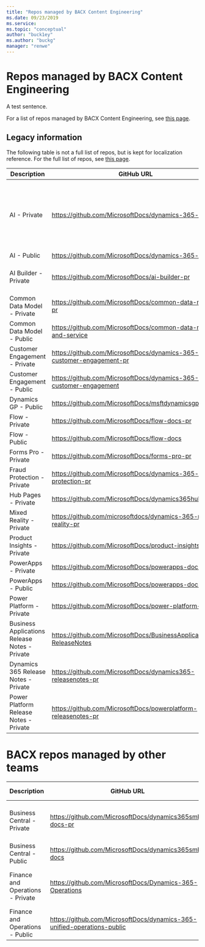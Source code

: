 ```yaml
---
title: "Repos managed by BACX Content Engineering"
ms.date: 09/23/2019
ms.service: 
ms.topic: "conceptual"
author: "buck1ey"
ms.author: "buckg"
manager: "renwe"
---
```


# Repos managed by BACX Content Engineering

A test sentence.

For a list of repos managed by BACX Content Engineering, see [this page](http://bacx0-web/repos/?type=repos-formatted).

## Legacy information

The following table is not a full list of repos, but is kept for localization reference. For the full list of repos, see [this page](http://bacx0-web/repos/?type=repos-formatted).

| Description | GitHub URL | Content URL | Loc info |
|-------------|------------|-------------|----------|
| AI - Private                                       | https://github.com/MicrosoftDocs/dynamics-365-ai-pr                  | https://docs.microsoft.com/dynamics365/ai |Loc'd by BAG IE team (all folders except Market Insights are in localization) |
| AI - Public                                       | https://github.com/MicrosoftDocs/dynamics-365-ai                  | https://docs.microsoft.com/dynamics365/ai |   |
| AI Builder - Private | https://github.com/MicrosoftDocs/ai-builder-pr | https://review.docs.microsoft.com/ai-builder | Loc by BAG IE - 5 languages only |
| Common Data Model - Private                        | https://github.com/MicrosoftDocs/common-data-model-pr                | https://docs.microsoft.com/common-data-model | English only |
| Common Data Model - Public                         | https://github.com/MicrosoftDocs/common-data-model-and-service       | https://docs.microsoft.com/common-data-model |   |
| Customer Engagement - Private                      | https://github.com/MicrosoftDocs/dynamics-365-customer-engagement-pr | https://docs.microsoft.com/dynamics365/customer-engagement | Loc by BAG IE CE |
| Customer Engagement - Public                       | https://github.com/MicrosoftDocs/dynamics-365-customer-engagement    | https://docs.microsoft.com/dynamics365/customer-engagement | Feedback English only |
| Dynamics GP - Public                             | https://github.com/MicrosoftDocs/msftdynamicsgpdocs    | https://docs.microsoft.com/en-us/dynamics-gp | English only |
| Flow - Private                                     | https://github.com/MicrosoftDocs/flow-docs-pr                        | https://docs.microsoft.com/flow | Loc by APEX |
| Flow - Public                                      | https://github.com/MicrosoftDocs/flow-docs                           | https://docs.microsoft.com/flow | Loc by APEX |
| Forms Pro - Private                                | https://github.com/MicrosoftDocs/forms-pro-pr                        | https://docs.microsoft.com/en-us/forms-pro | Loc by BAG IE |
| Fraud Protection - Private                         | https://github.com/MicrosoftDocs/dynamics-365-fraud-protection-pr    | https://docs.microsoft.com/en-us/dynamics365/fraud-protection | Not yet Loc'ed |
| Hub Pages - Private                                | https://github.com/MicrosoftDocs/dynamics365hubpages                 | https://docs.microsoft.com/dynamics365 | Loc by BAG IE F&O |
| Mixed Reality - Private                            | https://github.com/microsoftdocs/dynamics-365-mixed-reality-pr       | https://docs.microsoft.com/dynamics365/mixed-reality | Loc by BAG IE F&O |
| Product Insights - Private                         | https://github.com/MicrosoftDocs/product-insights-pr                      | https://docs.microsoft.com/en-us/dynamics365/product360 | Loc by BAG IE |
| PowerApps - Private                                | https://github.com/MicrosoftDocs/powerapps-docs-pr                   | https://docs.microsoft.com/powerapps | Shared Loc with APEX |
| PowerApps - Public                                 | https://github.com/MicrosoftDocs/powerapps-docs                      | https://docs.microsoft.com/powerapps | Shared Loc with APEX |
| Power Platform - Private                           | https://github.com/MicrosoftDocs/power-platform-pr                   | https://docs.microsoft.com/power-platform | Loc by BAG IE - Nov 1st |
| Business Applications Release Notes - Private                            | https://github.com/MicrosoftDocs/BusinessApplication-ReleaseNotes    | https://docs.microsoft.com/business-applications-release-notes | Loc by BAG IE CE |
| Dynamics 365 Release Notes - Private                            | https://github.com/MicrosoftDocs/dynamics365-releasenotes-pr    | https://review.docs.microsoft.com/en-us/dynamics365-release-notes/?branch=master | Loc by BAG IE CE |
| Power Platform Release Notes - Private                            | https://github.com/MicrosoftDocs/powerplatform-releasenotes-pr    | https://review.docs.microsoft.com/en-us/power-platform-release-notes/?branch=master | Loc by BAG IE CE |

# BACX repos managed by other teams

| Description | GitHub URL | Content URL | Loc info |
|-------------|------------|-------------|----------|
| Business Central - Private | https://github.com/MicrosoftDocs/dynamics365smb-docs-pr | https://docs.microsoft.com/en-us/dynamics365/business-central/index | Loc by BAG IE CE |
| Business Central - Public | https://github.com/MicrosoftDocs/dynamics365smb-docs | https://docs.microsoft.com/en-us/dynamics365/business-central/index | |
| Finance and Operations - Private | https://github.com/MicrosoftDocs/Dynamics-365-Operations | https://docs.microsoft.com/en-us/dynamics365/unified-operations/fin-and-ops | Loc by BAG IE F&O |
| Finance and Operations - Public | https://github.com/MicrosoftDocs/dynamics-365-unified-operations-public | https://docs.microsoft.com/en-us/dynamics365/unified-operations/fin-and-ops | |

